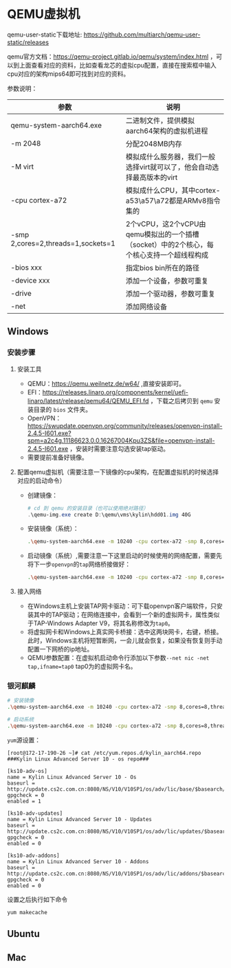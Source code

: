 # QEMU虚拟机

qemu-user-static下载地址: https://github.com/multiarch/qemu-user-static/releases

qemu官方文档：https://qemu-project.gitlab.io/qemu/system/index.html  ，可以到上面查看对应的资料，比如查看龙芯的虚拟cpu配置，直接在搜索框中输入cpu对应的架构mips64即可找到对应的资料。

参数说明：

|参数|说明|
|---|----|
|qemu-system-aarch64.exe|二进制文件，提供模拟aarch64架构的虚拟机进程|
|-m 2048|分配2048MB内存|
|-M virt|模拟成什么服务器，我们一般选择virt就可以了，他会自动选择最高版本的virt|
|-cpu cortex-a72|模拟成什么CPU，其中cortex-a53\a57\a72都是ARMv8指令集的|
|-smp 2,cores=2,threads=1,sockets=1|2个vCPU，这2个vCPU由qemu模拟出的一个插槽（socket）中的2个核心，每个核心支持一个超线程构成|
|-bios xxx|指定bios bin所在的路径|
|-device xxx|添加一个设备，参数可重复|
|-drive|添加一个驱动器，参数可重复|
|-net|添加网络设备|

## Windows

### 安装步骤

1. 安装工具
    * QEMU：https://qemu.weilnetz.de/w64/  ,直接安装即可。
    * EFI：https://releases.linaro.org/components/kernel/uefi-linaro/latest/release/qemu64/QEMU_EFI.fd ，下载之后拷贝到 `qemu` 安装目录的 `bios` 文件夹。
    * OpenVPN：https://swupdate.openvpn.org/community/releases/openvpn-install-2.4.5-I601.exe?spm=a2c4g.11186623.0.0.16267004Kpu3ZS&file=openvpn-install-2.4.5-I601.exe  ，安装时需要注意勾选安装tap驱动。
    * 需要提前准备好镜像。

1. 配置qemu虚拟机（需要注意一下镜像的cpu架构，在配置虚拟机的时候选择对应的启动命令）

    * 创建镜像：

        ```powershell
        # cd 到 qemu 的安装目录（也可以使用绝对路径）
        .\qemu-img.exe create D:\qemu\vms\kylin\hdd01.img 40G
        ```

    * 安装镜像（系统）：

        ```bash
        .\qemu-system-aarch64.exe -m 10240 -cpu cortex-a72 -smp 8,cores=8,threads=1,sockets=1 -M virt -bios .\bios\QEMU_EFI.fd -net nic,model=pcnet -device nec-usb-xhci -device usb-kbd -device usb-mouse -device VGA -drive if=none,file=D:\qemu\isos\Kylin-arm64.iso,id=cdrom,media=cdrom -device virtio-scsi-device -device scsi-cd,drive=cdrom -drive if=none,file=D:\qemu\vms\kylin\hdd01.img,id=hd0 -device virtio-blk-device,drive=hd0
        ```

    * 启动镜像（系统）,需要注意一下这里启动的时候使用的网络配置，需要先将下一步`openvpn`的`tap`网络桥接做好：

        ```bash
        .\qemu-system-aarch64.exe -m 10240 -cpu cortex-a72 -smp 8,cores=8,threads=1,sockets=1 -M virt -bios .\bios\QEMU_EFI.fd -net nic -net tap,ifname=tap0 -device nec-usb-xhci -device usb-kbd -device usb-mouse -device VGA -device virtio-scsi-device -drive if=none,file=D:\qemu\vms\kylin\hdd01.img,id=hd0 -device virtio-blk-device,drive=hd0
        ```

1. 接入网络

    * 在Windows主机上安装TAP网卡驱动：可下载openvpn客户端软件，只安装其中的TAP驱动；在网络连接中，会看到一个新的虚拟网卡，属性类似于TAP-Windows Adapter V9，将其名称修改为`tap0`。
    * 将虚拟网卡和Windows上真实网卡桥接：选中这两块网卡，右键，桥接。此时，Windows主机将短暂断网，一会儿就会恢复，如果没有恢复则手动配置一下网桥的ip地址。
    * QEMU参数配置：在虚拟机启动命令行添加以下参数`--net nic -net tap,ifname=tap0` tap0为的虚拟网卡名。

### 银河麒麟

```bash
# 安装镜像
.\qemu-system-aarch64.exe -m 10240 -cpu cortex-a72 -smp 8,cores=8,threads=1,sockets=1 -M virt -bios .\bios\QEMU_EFI.fd -net nic,model=pcnet -device nec-usb-xhci -device usb-kbd -device usb-mouse -device VGA -drive if=none,file=D:\qemu\isos\Kylin-arm64.iso,id=cdrom,media=cdrom -device virtio-scsi-device -device scsi-cd,drive=cdrom -drive if=none,file=D:\qemu\vms\kylin\hdd01.img,id=hd0 -device virtio-blk-device,drive=hd0

# 启动系统
.\qemu-system-aarch64.exe -m 10240 -cpu cortex-a72 -smp 8,cores=8,threads=1,sockets=1 -M virt -bios .\bios\QEMU_EFI.fd -net nic -net tap,ifname=tap0 -device nec-usb-xhci -device usb-kbd -device usb-mouse -device VGA -device virtio-scsi-device -drive if=none,file=D:\qemu\vms\kylin\hdd01.img,id=hd0 -device virtio-blk-device,drive=hd0
```

`yum`源设置：

```text
[root@172-17-190-26 ~]# cat /etc/yum.repos.d/kylin_aarch64.repo 
###Kylin Linux Advanced Server 10 - os repo###

[ks10-adv-os]
name = Kylin Linux Advanced Server 10 - Os 
baseurl = http://update.cs2c.com.cn:8080/NS/V10/V10SP1/os/adv/lic/base/$basearch/
gpgcheck = 0
enabled = 1

[ks10-adv-updates]
name = Kylin Linux Advanced Server 10 - Updates
baseurl = http://update.cs2c.com.cn:8080/NS/V10/V10SP1/os/adv/lic/updates/$basearch/
gpgcheck = 0
enabled = 0

[ks10-adv-addons]
name = Kylin Linux Advanced Server 10 - Addons
baseurl = http://update.cs2c.com.cn:8080/NS/V10/V10SP1/os/adv/lic/addons/$basearch/
gpgcheck = 0
enabled = 0
```

设置之后执行如下命令

```bash
yum makecache
```

## Ubuntu


## Mac